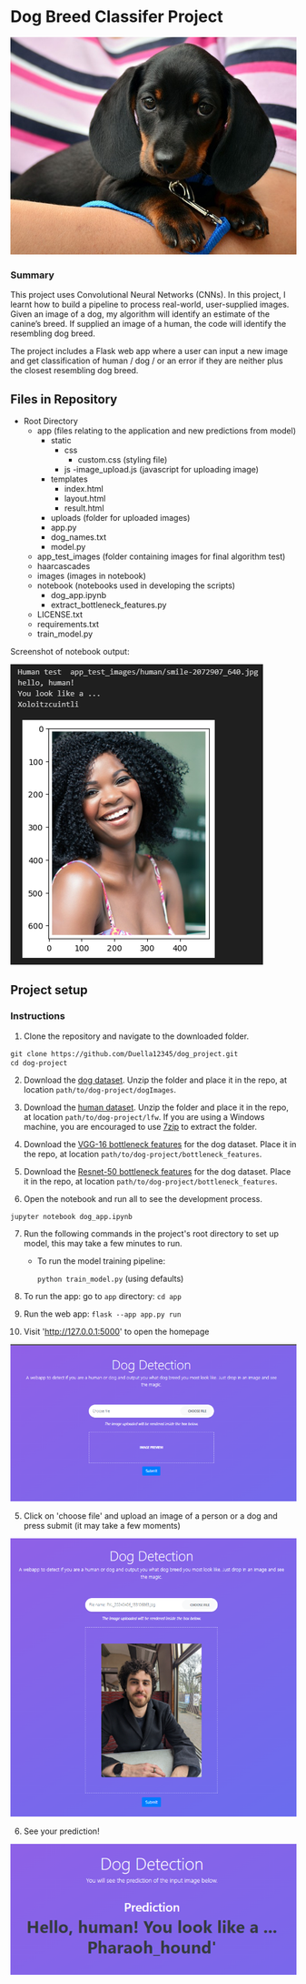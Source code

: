 
# Dog Breed Classifer Project

![alt text](app_test_images/dog/dachshund-1519374_640.jpg)

### Summary
This project uses Convolutional Neural Networks (CNNs). In this project, I learnt how to build a pipeline to process real-world, user-supplied images. Given an image of a dog, my algorithm will identify an estimate of the canine’s breed. If supplied an image of a human, the code will identify the resembling dog breed.

The project includes a Flask web app where a user can input a new image and get classification of human / dog / or an error if they are neither plus the closest resembling dog breed. 

## Files in Repository
 - Root Directory
    - app (files relating to the application and new predictions from model)
		- static
			- css
				- custom.css (styling file)
			- js
				-image_upload.js (javascript for uploading image)
        - templates
            - index.html
            - layout.html
			- result.html
		- uploads (folder for uploaded images)
        - app.py
		- dog_names.txt
		- model.py
    - app_test_images (folder containing images for final algorithm test)
	- haarcascades
	- images (images in notebook)
    - notebook (notebooks used in developing the scripts)
        - dog_app.ipynb
        - extract_bottleneck_features.py
    - LICENSE.txt
	- requirements.txt
	- train_model.py

Screenshot of notebook output:

![alt text](images/Screenshot_app.png)



## Project setup

### Instructions

1. Clone the repository and navigate to the downloaded folder.
```	
git clone https://github.com/Duella12345/dog_project.git
cd dog-project
```

2. Download the [dog dataset](https://s3-us-west-1.amazonaws.com/udacity-aind/dog-project/dogImages.zip).  Unzip the folder and place it in the repo, at location `path/to/dog-project/dogImages`. 

3. Download the [human dataset](https://s3-us-west-1.amazonaws.com/udacity-aind/dog-project/lfw.zip).  Unzip the folder and place it in the repo, at location `path/to/dog-project/lfw`.  If you are using a Windows machine, you are encouraged to use [7zip](http://www.7-zip.org/) to extract the folder. 

4. Download the [VGG-16 bottleneck features](https://s3-us-west-1.amazonaws.com/udacity-aind/dog-project/DogVGG16Data.npz) for the dog dataset.  Place it in the repo, at location `path/to/dog-project/bottleneck_features`.

5. Download the [Resnet-50 bottleneck features](https://s3-us-west-1.amazonaws.com/udacity-aind/dog-project/DogResnet50Data.npz) for the dog dataset.  Place it in the repo, at location `path/to/dog-project/bottleneck_features`.

6. Open the notebook and run all to see the development process.
```
jupyter notebook dog_app.ipynb
```

7. Run the following commands in the project's root directory to set up model, this may take a few minutes to run.

    - To run the model training pipeline:
        
        `python train_model.py` (using defaults)

2. To run the app: go to `app` directory: `cd app`

3. Run the web app: `flask --app app.py run`

4. Visit 'http://127.0.0.1:5000' to open the homepage

![alt text](images/Screenshot_homepage.png)

5. Click on 'choose file' and upload an image of a person or a dog and press submit (it may take a few moments)

![alt text](images/Screenshot_upload.png)

6. See your prediction!

![alt text](images/Screenshot_prediction.png)